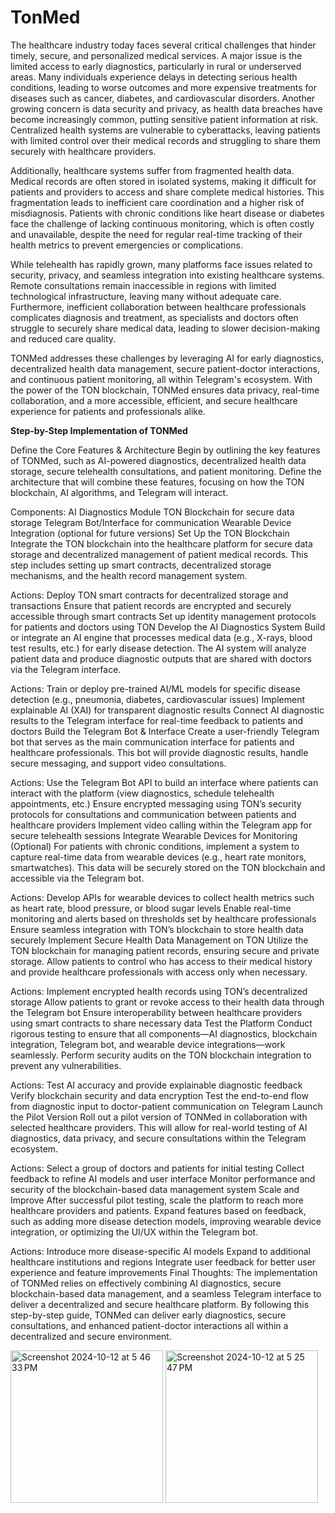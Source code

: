 # TonMed

The healthcare industry today faces several critical challenges that hinder timely, secure, and personalized medical services. A major issue is the limited access to early diagnostics, particularly in rural or underserved areas. Many individuals experience delays in detecting serious health conditions, leading to worse outcomes and more expensive treatments for diseases such as cancer, diabetes, and cardiovascular disorders. Another growing concern is data security and privacy, as health data breaches have become increasingly common, putting sensitive patient information at risk. Centralized health systems are vulnerable to cyberattacks, leaving patients with limited control over their medical records and struggling to share them securely with healthcare providers.

Additionally, healthcare systems suffer from fragmented health data. Medical records are often stored in isolated systems, making it difficult for patients and providers to access and share complete medical histories. This fragmentation leads to inefficient care coordination and a higher risk of misdiagnosis. Patients with chronic conditions like heart disease or diabetes face the challenge of lacking continuous monitoring, which is often costly and unavailable, despite the need for regular real-time tracking of their health metrics to prevent emergencies or complications.

While telehealth has rapidly grown, many platforms face issues related to security, privacy, and seamless integration into existing healthcare systems. Remote consultations remain inaccessible in regions with limited technological infrastructure, leaving many without adequate care. Furthermore, inefficient collaboration between healthcare professionals complicates diagnosis and treatment, as specialists and doctors often struggle to securely share medical data, leading to slower decision-making and reduced care quality.

TONMed addresses these challenges by leveraging AI for early diagnostics, decentralized health data management, secure patient-doctor interactions, and continuous patient monitoring, all within Telegram's ecosystem. With the power of the TON blockchain, TONMed ensures data privacy, real-time collaboration, and a more accessible, efficient, and secure healthcare experience for patients and professionals alike.

**Step-by-Step Implementation of TONMed**


Define the Core Features & Architecture
Begin by outlining the key features of TONMed, such as AI-powered diagnostics, decentralized health data storage, secure telehealth consultations, and patient monitoring. Define the architecture that will combine these features, focusing on how the TON blockchain, AI algorithms, and Telegram will interact.

Components:
AI Diagnostics Module
TON Blockchain for secure data storage
Telegram Bot/Interface for communication
Wearable Device Integration (optional for future versions)
Set Up the TON Blockchain
Integrate the TON blockchain into the healthcare platform for secure data storage and decentralized management of patient medical records. This step includes setting up smart contracts, decentralized storage mechanisms, and the health record management system.

Actions:
Deploy TON smart contracts for decentralized storage and transactions
Ensure that patient records are encrypted and securely accessible through smart contracts
Set up identity management protocols for patients and doctors using TON
Develop the AI Diagnostics System
Build or integrate an AI engine that processes medical data (e.g., X-rays, blood test results, etc.) for early disease detection. The AI system will analyze patient data and produce diagnostic outputs that are shared with doctors via the Telegram interface.

Actions:
Train or deploy pre-trained AI/ML models for specific disease detection (e.g., pneumonia, diabetes, cardiovascular issues)
Implement explainable AI (XAI) for transparent diagnostic results
Connect AI diagnostic results to the Telegram interface for real-time feedback to patients and doctors
Build the Telegram Bot & Interface
Create a user-friendly Telegram bot that serves as the main communication interface for patients and healthcare professionals. This bot will provide diagnostic results, handle secure messaging, and support video consultations.

Actions:
Use the Telegram Bot API to build an interface where patients can interact with the platform (view diagnostics, schedule telehealth appointments, etc.)
Ensure encrypted messaging using TON’s security protocols for consultations and communication between patients and healthcare providers
Implement video calling within the Telegram app for secure telehealth sessions
Integrate Wearable Devices for Monitoring (Optional)
For patients with chronic conditions, implement a system to capture real-time data from wearable devices (e.g., heart rate monitors, smartwatches). This data will be securely stored on the TON blockchain and accessible via the Telegram bot.

Actions:
Develop APIs for wearable devices to collect health metrics such as heart rate, blood pressure, or blood sugar levels
Enable real-time monitoring and alerts based on thresholds set by healthcare professionals
Ensure seamless integration with TON’s blockchain to store health data securely
Implement Secure Health Data Management on TON
Utilize the TON blockchain for managing patient records, ensuring secure and private storage. Allow patients to control who has access to their medical history and provide healthcare professionals with access only when necessary.

Actions:
Implement encrypted health records using TON’s decentralized storage
Allow patients to grant or revoke access to their health data through the Telegram bot
Ensure interoperability between healthcare providers using smart contracts to share necessary data
Test the Platform
Conduct rigorous testing to ensure that all components—AI diagnostics, blockchain integration, Telegram bot, and wearable device integrations—work seamlessly. Perform security audits on the TON blockchain integration to prevent any vulnerabilities.

Actions:
Test AI accuracy and provide explainable diagnostic feedback
Verify blockchain security and data encryption
Test the end-to-end flow from diagnostic input to doctor-patient communication on Telegram
Launch the Pilot Version
Roll out a pilot version of TONMed in collaboration with selected healthcare providers. This will allow for real-world testing of AI diagnostics, data privacy, and secure consultations within the Telegram ecosystem.

Actions:
Select a group of doctors and patients for initial testing
Collect feedback to refine AI models and user interface
Monitor performance and security of the blockchain-based data management system
Scale and Improve
After successful pilot testing, scale the platform to reach more healthcare providers and patients. Expand features based on feedback, such as adding more disease detection models, improving wearable device integration, or optimizing the UI/UX within the Telegram bot.

Actions:
Introduce more disease-specific AI models
Expand to additional healthcare institutions and regions
Integrate user feedback for better user experience and feature improvements
Final Thoughts:
The implementation of TONMed relies on effectively combining AI diagnostics, secure blockchain-based data management, and a seamless Telegram interface to deliver a decentralized and secure healthcare platform. By following this step-by-step guide, TONMed can deliver early diagnostics, secure consultations, and enhanced patient-doctor interactions all within a decentralized and secure environment.



<img width="244" alt="Screenshot 2024-10-12 at 5 46 33 PM" src="https://github.com/user-attachments/assets/24363164-f723-4de6-aef5-6975e132e0e2">
<img width="244" alt="Screenshot 2024-10-12 at 5 25 47 PM" src="https://github.com/user-attachments/assets/4d6946f8-769d-4248-a26b-774d5d006b45">


